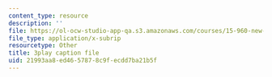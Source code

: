```yaml
---
content_type: resource
description: ''
file: https://ol-ocw-studio-app-qa.s3.amazonaws.com/courses/15-960-new-executive-thinking-social-impact-technology-projects-fall-2017-spring-2018/21993aa8ed4657878c9fecdd7ba21b5f_HaySEpWEsdU.vtt
file_type: application/x-subrip
resourcetype: Other
title: 3play caption file
uid: 21993aa8-ed46-5787-8c9f-ecdd7ba21b5f
---
```

